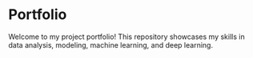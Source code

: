 # Portfolio
Welcome to my project portfolio! This repository showcases my skills in data analysis, modeling, machine learning, and deep learning.
